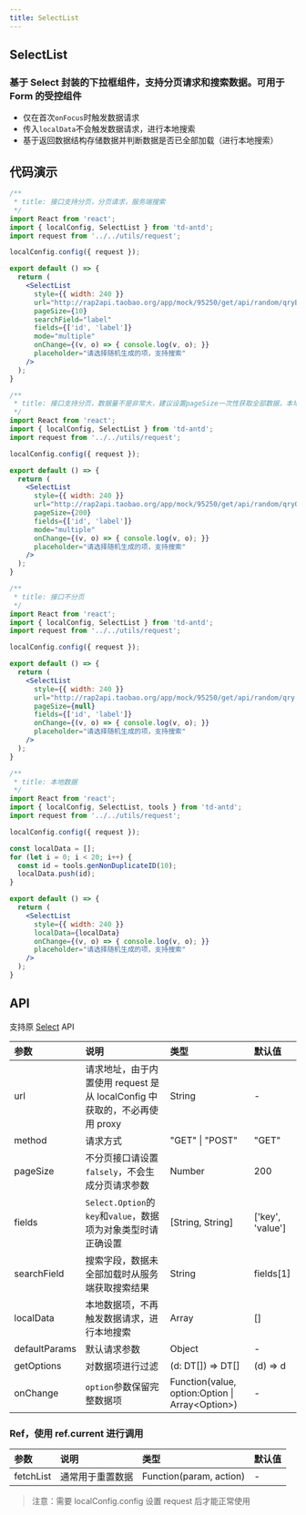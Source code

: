 ```yaml
---
title: SelectList
---
```


## SelectList

### 基于 Select 封装的下拉框组件，支持分页请求和搜索数据。可用于 Form 的受控组件

- 仅在首次`onFocus`时触发数据请求
- 传入`localData`不会触发数据请求，进行本地搜索
- 基于返回数据结构存储数据并判断数据是否已全部加载（进行本地搜索）

## 代码演示

```jsx
/**
 * title: 接口支持分页，分页请求，服务端搜索
 */
import React from 'react';
import { localConfig, SelectList } from 'td-antd';
import request from '../../utils/request';

localConfig.config({ request });

export default () => {
  return (
    <SelectList
      style={{ width: 240 }}
      url="http://rap2api.taobao.org/app/mock/95250/get/api/random/qryByPage.json"
      pageSize={10}
      searchField="label"
      fields={['id', 'label']}
      mode="multiple"
      onChange={(v, o) => { console.log(v, o); }}
      placeholder="请选择随机生成的项，支持搜索"
    />
  );
}
```

```jsx
/**
 * title: 接口支持分页，数据量不是非常大，建议设置pageSize一次性获取全部数据，本地搜索
 */
import React from 'react';
import { localConfig, SelectList } from 'td-antd';
import request from '../../utils/request';

localConfig.config({ request });

export default () => {
  return (
    <SelectList
      style={{ width: 240 }}
      url="http://rap2api.taobao.org/app/mock/95250/get/api/random/qryOnePage.json"
      pageSize={200}
      fields={['id', 'label']}
      mode="multiple"
      onChange={(v, o) => { console.log(v, o); }}
      placeholder="请选择随机生成的项，支持搜索"
    />
  );
}
```

```jsx
/**
 * title: 接口不分页
 */
import React from 'react';
import { localConfig, SelectList } from 'td-antd';
import request from '../../utils/request';

localConfig.config({ request });

export default () => {
  return (
    <SelectList
      style={{ width: 240 }}
      url="http://rap2api.taobao.org/app/mock/95250/get/api/random/qry.json"
      pageSize={null}
      fields={['id', 'label']}
      onChange={(v, o) => { console.log(v, o); }}
      placeholder="请选择随机生成的项，支持搜索"
    />
  );
}
```

```jsx
/**
 * title: 本地数据
 */
import React from 'react';
import { localConfig, SelectList, tools } from 'td-antd';
import request from '../../utils/request';

localConfig.config({ request });

const localData = [];
for (let i = 0; i < 20; i++) {
  const id = tools.genNonDuplicateID(10);
  localData.push(id);
}

export default () => {
  return (
    <SelectList
      style={{ width: 240 }}
      localData={localData}
      onChange={(v, o) => { console.log(v, o); }}
      placeholder="请选择随机生成的项，支持搜索"
    />
  );
}
```

## API

支持原 [Select](https://ant-design.gitee.io/components/select-cn/) API

|参数|说明|类型|默认值|
|:--|:--|:--|:--|
|url|请求地址，由于内置使用 request 是从 localConfig 中获取的，不必再使用 proxy|String|-|
|method|请求方式|"GET" \| "POST"|"GET"|
|pageSize|不分页接口请设置`falsely`，不会生成分页请求参数|Number|200|
|fields|`Select.Option`的`key`和`value`，数据项为对象类型时请正确设置|[String, String]|['key', 'value']|
|searchField|搜索字段，数据未全部加载时从服务端获取搜索结果|String|fields[1]|
|localData|本地数据项，不再触发数据请求，进行本地搜索|Array|[]|
|defaultParams|默认请求参数|Object|-|
|getOptions|对数据项进行过滤|(d: DT[]) => DT[]|(d) => d|
|onChange|`option`参数保留完整数据项|Function(value, option:Option \| Array\<Option\>)|-|

### Ref，使用 ref.current 进行调用

|参数|说明|类型|默认值|
|:--|:--|:--|:--|
|fetchList|通常用于重置数据|Function(param, action)|-|

> 注意：需要 localConfig.config 设置 request 后才能正常使用